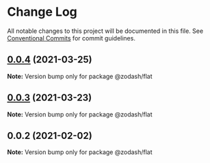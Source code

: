 # Change Log

All notable changes to this project will be documented in this file.
See [Conventional Commits](https://conventionalcommits.org) for commit guidelines.

## [0.0.4](https://github.com/zcorky/zodash/compare/@zodash/flat@0.0.3...@zodash/flat@0.0.4) (2021-03-25)

**Note:** Version bump only for package @zodash/flat





## [0.0.3](https://github.com/zcorky/zodash/compare/@zodash/flat@0.0.2...@zodash/flat@0.0.3) (2021-03-23)

**Note:** Version bump only for package @zodash/flat





## 0.0.2 (2021-02-02)

**Note:** Version bump only for package @zodash/flat
